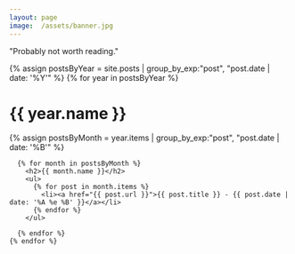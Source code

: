 ```yaml
---
layout: page
image:  /assets/banner.jpg
---
```


<p class="text-left">"Probably not worth reading."</p>

<html>
{% assign postsByYear = site.posts | group_by_exp:"post", "post.date | date: '%Y'" %}
    {% for year in postsByYear %}
      <h1>{{ year.name }}</h1>
      {% assign postsByMonth = year.items | group_by_exp:"post", "post.date | date: '%B'" %}

      {% for month in postsByMonth %}
        <h2>{{ month.name }}</h2>
        <ul>
          {% for post in month.items %}
            <li><a href="{{ post.url }}">{{ post.title }} - {{ post.date | date: '%A %e %B' }}</a></li>
          {% endfor %}
        </ul>

      {% endfor %}
    {% endfor %}
</html>
